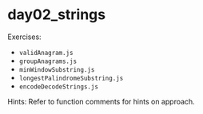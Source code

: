 # day02_strings

Exercises:
- `validAnagram.js`
- `groupAnagrams.js`
- `minWindowSubstring.js`
- `longestPalindromeSubstring.js`
- `encodeDecodeStrings.js`

Hints:
Refer to function comments for hints on approach.
